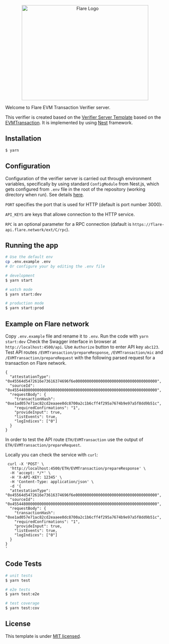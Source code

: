 <p align="center">
  <a href="https://flare.network/" target="blank"><img src="https://flare.network/wp-content/uploads/Artboard-1-1.svg" width="400" height="300" alt="Flare Logo" /></a>
</p>

Welcome to Flare EVM Transaction Verifier server.

This verifier is created based on the [Verifier Server Template](https://gitlab.com/flarenetwork/verifier-server-template) based on the [EVMTransaction](https://gitlab.com/flarenetwork/state-connector-protocol/-/blob/main/specs/attestations/active-types/EVMTransaction.md). It is implemented by using [Nest](https://github.com/nestjs/nest) framework.


## Installation

```bash
$ yarn
```


## Configuration

Configuration of the verifier server is carried out through environment variables, specifically by using standard `ConfigModule` from Nest.js, which gets configured from `.env` file in the root of the repository (working directory when run). See details [here](./src/config/configuration.ts).

`PORT` specifies the port that is used for HTTP (default is port number 3000).

`API_KEYS` are keys that allowe connection to the HTTP service.

`RPC` is an optional parameter for a RPC connection (dafault is `https://flare-api.flare.network/ext/C/rpc`).

## Running the app

```bash
# Use the default env 
cp .env.example .env
# Or configure your by editing the .env file

# development
$ yarn start

# watch mode
$ yarn start:dev

# production mode
$ yarn start:prod
```

## Example on Flare network

Copy `.env.example` file and rename it to `.env`.
Run the code with `yarn start:dev`
Check the Swagger interface in browser at `http://localhost:4500/api`.
Use `Authorize` button to enter API key `abc123`. 
Test API routes `/EVMTransaction/prepareResponse`, `/EVMTransaction/mic` and `/EVMTransaction/prepareRequest` with the following parsed request for a transaction on Flare network.

```
{
  "attestationType": "0x45564d5472616e73616374696f6e000000000000000000000000000000000000",
  "sourceId": "0x4554480000000000000000000000000000000000000000000000000000000000",
  "requestBody": {
    "transactionHash": "0xe1ad057e71ac82cd2eaaee0dc8700a2c1b6cff4f295a7674b9e97a5f8dd9b51c",
    "requiredConfirmations": "1",
    "provideInput": true,
    "listEvents": true,
    "logIndices": ["0"]
  }
}
```

In order to test the API route `ETH/EVMTransaction` use the output of `ETH/EVMTransaction/prepareRequest`.

Locally you can check the service with `curl`:
```
 curl -X 'POST' \
  'http://localhost:4500/ETH/EVMTransaction/prepareResponse' \
  -H 'accept: */*' \
  -H 'X-API-KEY: 12345' \
  -H 'Content-Type: application/json' \
  -d '{
  "attestationType": "0x45564d5472616e73616374696f6e000000000000000000000000000000000000",
  "sourceId": "0x4554480000000000000000000000000000000000000000000000000000000000",
  "requestBody": {
    "transactionHash": "0xe1ad057e71ac82cd2eaaee0dc8700a2c1b6cff4f295a7674b9e97a5f8dd9b51c",
    "requiredConfirmations": "1",
    "provideInput": true,
    "listEvents": true,
    "logIndices": ["0"]
  }
}
'
```

## Code Tests

```bash
# unit tests
$ yarn test

# e2e tests
$ yarn test:e2e

# test coverage
$ yarn test:cov
```

## License

This template is under [MIT licensed](LICENSE).